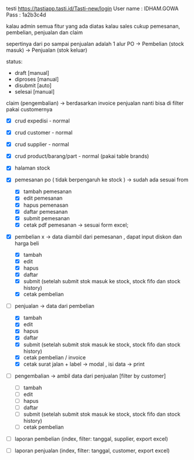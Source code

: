 testi https://tastiapp.tasti.id/Tasti-new/login
User name : IDHAM.GOWA
Pass : 1a2b3c4d

kalau admin semua fitur yang ada diatas
kalau sales cukup pemesanan, pembelian, penjualan dan claim

sepertinya dari po sampai penjualan adalah 1 alur
PO -> Pembelian (stock masuk) -> Penjualan (stok keluar)

status:

-   draft [manual]
-   diproses [manual]
-   disubmit [auto]
-   selesai [manual]

claim (pengembalian) -> berdasarkan invoice penjualan nanti bisa di filter pakai customernya

-   [x] crud expedisi - normal
-   [x] crud customer - normal
-   [x] crud supplier - normal
-   [x] crud product/barang/part - normal (pakai table brands)
-   [x] halaman stock

-   [x] pemesanan po ( tidak berpengaruh ke stock )
        -> sudah ada sesuai from
    -   [x] tambah pemesanan
    -   [x] edit pemesanan
    -   [x] hapus pemenasan
    -   [x] daftar pemesanan
    -   [x] submit pemesanan
    -   [x] cetak pdf pemesanan -> sesuai form excel;
-   [x] pembelian
        x -> data diambil dari pemesanan , dapat input diskon dan harga beli
    -   [x] tambah
    -   [x] edit
    -   [x] hapus
    -   [x] daftar
    -   [x] submit (setelah submit stok masuk ke stock, stock fifo dan stock history)
    -   [x] cetak pembelian
-   [ ] penjualan
        -> data dari pembelian
    -   [x] tambah
    -   [x] edit
    -   [x] hapus
    -   [x] daftar
    -   [x] submit (setelah submit stok masuk ke stock, stock fifo dan stock history)
    -   [x] cetak pembelian / invoice
    -   [x] cetak surat jalan + label -> modal , isi data -> print
-   [ ] pengembalian
        -> ambil data dari penjualan [filter by customer]
    -   [ ] tambah
    -   [ ] edit
    -   [ ] hapus
    -   [ ] daftar
    -   [ ] submit (setelah submit stok masuk ke stock, stock fifo dan stock history)
    -   [ ] cetak pembelian
-   [ ] laporan pembelian (index, filter: tanggal, supplier, export excel)
-   [ ] laporan penjualan (index, filter: tanggal, customer, export excel)
